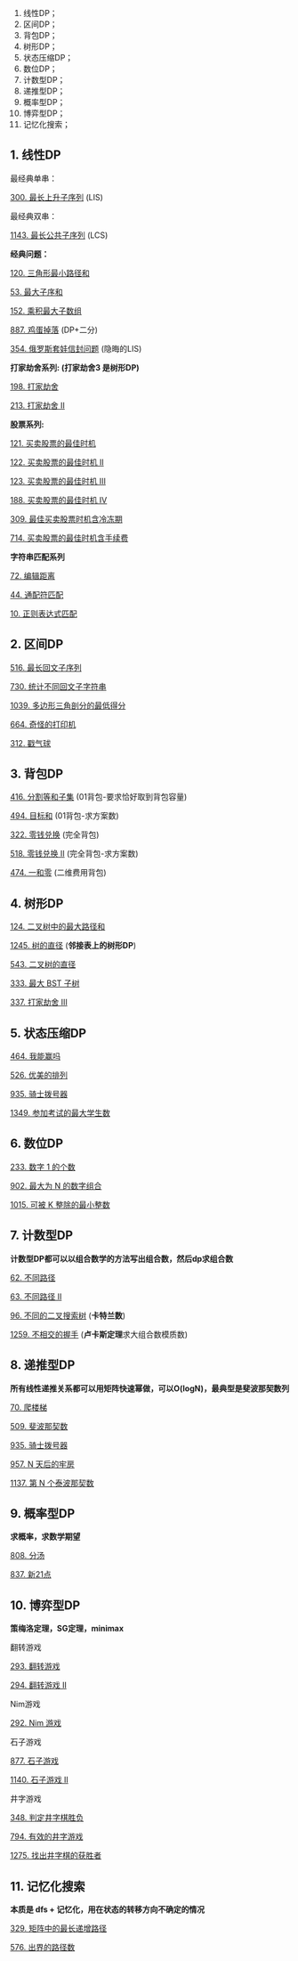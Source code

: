 1. 线性DP；
2. 区间DP；
3. 背包DP；
4. 树形DP；
5. 状态压缩DP；
6. 数位DP；
7. 计数型DP；
8. 递推型DP；
9. 概率型DP；
10. 博弈型DP；
11. 记忆化搜索；

## **1. 线性DP**

最经典单串：

[300. 最长上升子序列](https://link.zhihu.com/?target=https%3A//leetcode-cn.com/problems/longest-increasing-subsequence/) (LIS)

最经典双串：

[1143. 最长公共子序列](https://link.zhihu.com/?target=https%3A//leetcode-cn.com/problems/longest-common-subsequence/) (LCS)

**经典问题：**

[120. 三角形最小路径和](https://link.zhihu.com/?target=https%3A//leetcode-cn.com/problems/triangle/)

[53. 最大子序和](https://link.zhihu.com/?target=https%3A//leetcode-cn.com/problems/maximum-subarray/)

[152. 乘积最大子数组](https://link.zhihu.com/?target=https%3A//leetcode-cn.com/problems/maximum-product-subarray/)

[887. 鸡蛋掉落](https://link.zhihu.com/?target=https%3A//leetcode-cn.com/problems/super-egg-drop/) (DP+二分)

[354. 俄罗斯套娃信封问题](https://link.zhihu.com/?target=https%3A//leetcode-cn.com/problems/russian-doll-envelopes/) (隐晦的LIS)

**打家劫舍系列: (打家劫舍3 是树形DP)**

[198. 打家劫舍](https://link.zhihu.com/?target=https%3A//leetcode-cn.com/problems/house-robber/)

[213. 打家劫舍 II](https://link.zhihu.com/?target=https%3A//leetcode-cn.com/problems/house-robber-ii/)

**股票系列:**

[121. 买卖股票的最佳时机](https://link.zhihu.com/?target=https%3A//leetcode-cn.com/problems/best-time-to-buy-and-sell-stock/)

[122. 买卖股票的最佳时机 II](https://link.zhihu.com/?target=https%3A//leetcode-cn.com/problems/best-time-to-buy-and-sell-stock-ii/)

[123. 买卖股票的最佳时机 III](https://link.zhihu.com/?target=https%3A//leetcode-cn.com/problems/best-time-to-buy-and-sell-stock-iii/)

[188. 买卖股票的最佳时机 IV](https://link.zhihu.com/?target=https%3A//leetcode-cn.com/problems/best-time-to-buy-and-sell-stock-iv/)

[309. 最佳买卖股票时机含冷冻期](https://link.zhihu.com/?target=https%3A//leetcode-cn.com/problems/best-time-to-buy-and-sell-stock-with-cooldown/)

[714. 买卖股票的最佳时机含手续费](https://link.zhihu.com/?target=https%3A//leetcode-cn.com/problems/best-time-to-buy-and-sell-stock-with-transaction-fee/)

**字符串匹配系列**

[72. 编辑距离](https://link.zhihu.com/?target=https%3A//leetcode-cn.com/problems/edit-distance/)

[44. 通配符匹配](https://link.zhihu.com/?target=https%3A//leetcode-cn.com/problems/wildcard-matching/)

[10. 正则表达式匹配](https://link.zhihu.com/?target=https%3A//leetcode-cn.com/problems/regular-expression-matching/)

## **2. 区间DP**

[516. 最长回文子序列](https://link.zhihu.com/?target=https%3A//leetcode-cn.com/problems/longest-palindromic-subsequence/)

[730. 统计不同回文子字符串](https://link.zhihu.com/?target=https%3A//leetcode-cn.com/problems/count-different-palindromic-subsequences/)

[1039. 多边形三角剖分的最低得分](https://link.zhihu.com/?target=https%3A//leetcode-cn.com/problems/minimum-score-triangulation-of-polygon/)

[664. 奇怪的打印机](https://link.zhihu.com/?target=https%3A//leetcode-cn.com/problems/strange-printer/)

[312. 戳气球](https://link.zhihu.com/?target=https%3A//leetcode-cn.com/problems/burst-balloons/)

## **3. 背包DP**

[416. 分割等和子集](https://link.zhihu.com/?target=https%3A//leetcode-cn.com/problems/partition-equal-subset-sum/) (01背包-要求恰好取到背包容量)

[494. 目标和](https://link.zhihu.com/?target=https%3A//leetcode-cn.com/problems/target-sum/) (01背包-求方案数)

[322. 零钱兑换](https://link.zhihu.com/?target=https%3A//leetcode-cn.com/problems/coin-change/) (完全背包)

[518. 零钱兑换 II](https://link.zhihu.com/?target=https%3A//leetcode-cn.com/problems/coin-change-2/) (完全背包-求方案数)

[474. 一和零](https://link.zhihu.com/?target=https%3A//leetcode-cn.com/problems/ones-and-zeroes/) (二维费用背包)

## **4. 树形DP**

[124. 二叉树中的最大路径和](https://link.zhihu.com/?target=https%3A//leetcode-cn.com/problems/binary-tree-maximum-path-sum/)

[1245. 树的直径](https://link.zhihu.com/?target=https%3A//leetcode-cn.com/problems/tree-diameter/) (**邻接表上的树形DP**)

[543. 二叉树的直径](https://link.zhihu.com/?target=https%3A//leetcode-cn.com/problems/diameter-of-binary-tree/)

[333. 最大 BST 子树](https://link.zhihu.com/?target=https%3A//leetcode-cn.com/problems/largest-bst-subtree/)

[337. 打家劫舍 III](https://link.zhihu.com/?target=https%3A//leetcode-cn.com/problems/house-robber-iii/)

## **5. 状态压缩DP**

[464. 我能赢吗](https://link.zhihu.com/?target=https%3A//leetcode-cn.com/problems/can-i-win/)

[526. 优美的排列](https://link.zhihu.com/?target=https%3A//leetcode-cn.com/problems/beautiful-arrangement/)

[935. 骑士拨号器](https://link.zhihu.com/?target=https%3A//leetcode-cn.com/problems/knight-dialer/)

[1349. 参加考试的最大学生数](https://link.zhihu.com/?target=https%3A//leetcode-cn.com/problems/maximum-students-taking-exam/)

## **6. 数位DP**

[233. 数字 1 的个数](https://link.zhihu.com/?target=https%3A//leetcode-cn.com/problems/number-of-digit-one/)

[902. 最大为 N 的数字组合](https://link.zhihu.com/?target=https%3A//leetcode-cn.com/problems/numbers-at-most-n-given-digit-set/)

[1015. 可被 K 整除的最小整数](https://link.zhihu.com/?target=https%3A//leetcode-cn.com/problems/smallest-integer-divisible-by-k/)

## **7. 计数型DP**

**计数型DP都可以以组合数学的方法写出组合数，然后dp求组合数**

[62. 不同路径](https://link.zhihu.com/?target=https%3A//leetcode-cn.com/problems/unique-paths/)

[63. 不同路径 II](https://link.zhihu.com/?target=https%3A//leetcode-cn.com/problems/unique-paths-ii/)

[96. 不同的二叉搜索树](https://link.zhihu.com/?target=https%3A//leetcode-cn.com/problems/unique-binary-search-trees/) (**卡特兰数**)

[1259. 不相交的握手](https://link.zhihu.com/?target=https%3A//leetcode-cn.com/problems/handshakes-that-dont-cross/) (**卢卡斯定理**求大组合数模质数)

## **8. 递推型DP**

**所有线性递推关系都可以用矩阵快速幂做，可以O(logN)，最典型是斐波那契数列**

[70. 爬楼梯](https://link.zhihu.com/?target=https%3A//leetcode-cn.com/problems/climbing-stairs/)

[509. 斐波那契数](https://link.zhihu.com/?target=https%3A//leetcode-cn.com/problems/fibonacci-number/)

[935. 骑士拨号器](https://link.zhihu.com/?target=https%3A//leetcode-cn.com/problems/knight-dialer/)

[957. N 天后的牢房](https://link.zhihu.com/?target=https%3A//leetcode-cn.com/problems/prison-cells-after-n-days/)

[1137. 第 N 个泰波那契数](https://link.zhihu.com/?target=https%3A//leetcode-cn.com/problems/n-th-tribonacci-number/)

## **9. 概率型DP**

**求概率，求数学期望**

[808. 分汤](https://link.zhihu.com/?target=https%3A//leetcode-cn.com/problems/soup-servings/)

[837. 新21点](https://link.zhihu.com/?target=https%3A//leetcode-cn.com/problems/new-21-game/)

## **10. 博弈型DP**

**策梅洛定理，SG定理，minimax**

翻转游戏

[293. 翻转游戏](https://link.zhihu.com/?target=https%3A//leetcode-cn.com/problems/flip-game/)

[294. 翻转游戏 II](https://link.zhihu.com/?target=https%3A//leetcode-cn.com/problems/flip-game-ii/)

Nim游戏

[292. Nim 游戏](https://link.zhihu.com/?target=https%3A//leetcode-cn.com/problems/nim-game/)

石子游戏

[877. 石子游戏](https://link.zhihu.com/?target=https%3A//leetcode-cn.com/problems/stone-game/)

[1140. 石子游戏 II](https://link.zhihu.com/?target=https%3A//leetcode-cn.com/problems/stone-game-ii/)

井字游戏

[348. 判定井字棋胜负](https://link.zhihu.com/?target=https%3A//leetcode-cn.com/problems/design-tic-tac-toe/)

[794. 有效的井字游戏](https://link.zhihu.com/?target=https%3A//leetcode-cn.com/problems/valid-tic-tac-toe-state/)

[1275. 找出井字棋的获胜者](https://link.zhihu.com/?target=https%3A//leetcode-cn.com/problems/find-winner-on-a-tic-tac-toe-game/)

## **11. 记忆化搜索**

**本质是 dfs + 记忆化，用在状态的转移方向不确定的情况**

[329. 矩阵中的最长递增路径](https://link.zhihu.com/?target=https%3A//leetcode-cn.com/problems/longest-increasing-path-in-a-matrix/)

[576. 出界的路径数](https://link.zhihu.com/?target=https%3A//leetcode-cn.com/problems/out-of-boundary-paths/)